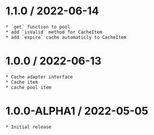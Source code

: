 1.1.0 / 2022-06-14
===================

    * `get` function to pool
    * add `isValid` method for CacheItem
    * add `expire` cache automaticly to CacheItem

1.0.0 / 2022-06-13
===================

    * Cache adapter interface
    * Cache item
    * cache pool item

1.0.0-ALPHA1 / 2022-05-05
========================

    * Initial release
